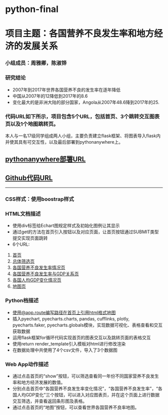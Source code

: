 # python-final
# 项目主题：各国营养不良发生率和地方经济的发展关系
### 小组成员：周雅卿，陈淑铧
### 研究结论
- 2007年到2017年世界各国营养不良的发生率在逐年降低
- 中国从2007年的12降低到2017年的8.6
- 变化最大的是非洲大陆的部分国家，Angola从2007年48.6降到2017年的25.

### 代码URL如下所示，项目包含5个URL，包括首页、3个跳转交互图表页以及1个地图跳转页。
本人与一名17级同学组成两人小组，主要负责建立flask框架、将图表导入flask内并使其具有可交互性，以及最后部署到pythonanywhere上。
## [pythonanywhere部署URL](http://heyyaqingzhou.pythonanywhere.com)
## [Github代码URL](https://github.com/YaQingZhou/python-final)


---
### CSS样式：使用boostrap样式
### HTML文档描述
- 使用div标签给Echart图规定样式及初始化图例让其显示
- 通过get的方法在首页引入按钮以及对应页面，让首页按钮通过SUBMIT类型提交实现页面跳转
- 6个URL: 
1. [首页](http://heyyaqingzhou.pythonanywhere.com)
2. [总体筛选页](http://heyyaqingzhou.pythonanywhere.com/raw)
3. [各国营养不良发生率情况页](http://heyyaqingzhou.pythonanywhere.com/new)
4. [各国营养不良发生率与GDP关系页](http://heyyaqingzhou.pythonanywhere.com/MG)
5. [各国人均GDP变化情况页](http://heyyaqingzhou.pythonanywhere.com/world)
6. [地图页](http://heyyaqingzhou.pythonanywhere.com/map)


### Python档描述
- 使用@app.route编写路径在首页上引用html格式地图
- 插入pyechart, pyecharts.charts, pandas, cufflinks, plotly, pyecharts.faker, pyecharts.globals模块，实现数据可视化、表格查看和交互获取数据
- 运用flask框架for循环代码实现首页的图表交互以及跳转页面的表格交互
- 使用return render_template引入模板对html进行修改渲染
- 在数据处理中共使用了4个csv文件，导入了3个数据图


### Web App动作描述
- 通过点击首页的“show”按钮，可以筛选查看同一年份不同国家营养不良发生率和地方经济发展的数值。
- 分别点击首页中“各国营养不良发生率变化情况”，“各国营养不良发生率”，“各国人均GDP变化”三个按钮，可以进入对应图表页，并在这个页面上进行数据交互筛选，并查看返回条形图及表格。
- 通过点击首页的“地图”按钮，可以查看世界各国营养不良率地图。
